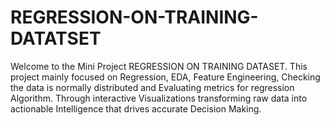 # REGRESSION-ON-TRAINING-DATATSET
Welcome to the Mini Project REGRESSION ON TRAINING DATASET. This project mainly focused on Regression, EDA, Feature Engineering, Checking the data is normally distributed and Evaluating metrics for regression Algorithm. Through interactive Visualizations transforming raw data into actionable Intelligence that drives accurate Decision Making. 
